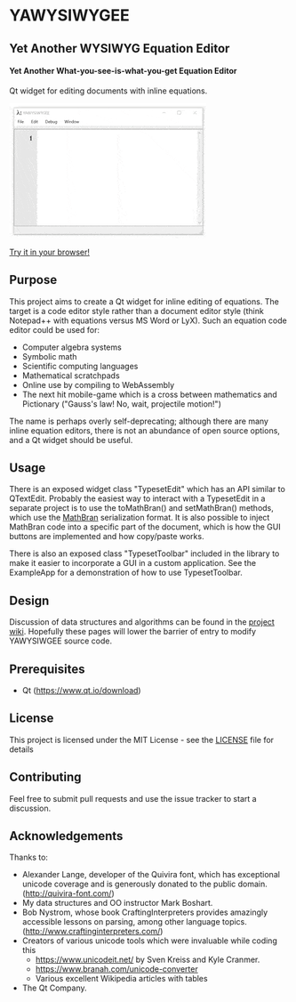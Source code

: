 # YAWYSIWYGEE
## Yet Another WYSIWYG Equation Editor
#### Yet Another What-you-see-is-what-you-get Equation Editor

Qt widget for editing documents with inline equations.

![alt text](demo.gif?raw=true "YAWYSIWGEE")

[Try it in your browser!](https://johndtill.github.io/YAWYSIWYGEE_WASM/)

## Purpose

This project aims to create a Qt widget for inline editing of equations. The target is a code editor style rather than a document editor style (think Notepad++ with equations versus MS Word or LyX). Such an equation code editor could be used for:

* Computer algebra systems
* Symbolic math
* Scientific computing languages
* Mathematical scratchpads
* Online use by compiling to WebAssembly
* The next hit mobile-game which is a cross between mathematics and Pictionary ("Gauss's law! No, wait, projectile motion!")

The name is perhaps overly self-deprecating; although there are many inline equation editors, there is not an abundance of open source options, and a Qt widget should be useful.

## Usage

There is an exposed widget class "TypesetEdit" which has an API similar to QTextEdit. Probably the easiest way to interact with a TypesetEdit in a separate project is to use the toMathBran() and setMathBran() methods, which use the [MathBran](https://github.com/JohnDTill/MathBran) serialization format. It is also possible to inject MathBran code into a specific part of the document, which is how the GUI buttons are implemented and how copy/paste works.

There is also an exposed class "TypesetToolbar" included in the library to make it easier to incorporate a GUI in a custom application. See the ExampleApp for a demonstration of how to use TypesetToolbar.

## Design

Discussion of data structures and algorithms can be found in the [project wiki](https://github.com/JohnDTill/YAWYSIWYGEE/wiki/Design). Hopefully these pages will lower the barrier of entry to modify YAWYSIWGEE source code.

## Prerequisites

* Qt (https://www.qt.io/download)

## License

This project is licensed under the MIT License - see the [LICENSE](LICENSE) file for details

## Contributing

Feel free to submit pull requests and use the issue tracker to start a discussion.

## Acknowledgements

Thanks to:
* Alexander Lange, developer of the Quivira font, which has exceptional unicode coverage and is generously donated to the public domain. (http://quivira-font.com/)
* My data structures and OO instructor Mark Boshart.
* Bob Nystrom, whose book CraftingInterpreters provides amazingly accessible lessons on parsing, among other language topics. (http://www.craftinginterpreters.com/)
* Creators of various unicode tools which were invaluable while coding this
  * https://www.unicodeit.net/ by Sven Kreiss and Kyle Cranmer.
  * https://www.branah.com/unicode-converter
  * Various excellent Wikipedia articles with tables
* The Qt Company.
